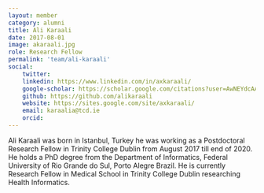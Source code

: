```yaml
---
layout: member
category: alumni
title: Ali Karaali
date: 2017-08-01
image: akaraali.jpg
role: Research Fellow
permalink: 'team/ali-karaali'
social:
    twitter: 
    linkedin: https://www.linkedin.com/in/axkaraali/
    google-scholar: https://scholar.google.com/citations?user=AwNEYdcAAAAJ&hl=en)
    github: https://github.com/alikaraali
    website: https://sites.google.com/site/axkaraali/
    email: karaalia@tcd.ie
    orcid:
---
```


Ali Karaali was born in Istanbul, Turkey he was working as a Postdoctoral
Research Fellow in Trinity College Dublin from August 2017 till end of 2020. He holds a PhD 
degree from the Department of Informatics, Federal University of Rio Grande do
Sul, Porto Alegre Brazil. He is currently Research Fellow in Medical School in
Trinity College Dublin researching Health Informatics.
